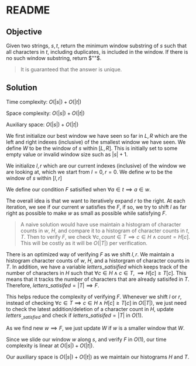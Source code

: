 # README

## Objective

Given two strings, $s, t$, return the minimum window substring of $s$ such that all characters in $t$,
including duplicates, is included in the window. If there is no such window substring, return $""$.

> It is guaranteed that the answer is unique.

## Solution

Time complexity: $O(|s|) + O(|t|)$

Space complexity: $O(|s|) + O(|t|)$

Auxiliary space: $O(|s|) + O(|t|)$

We first initialize our best window we have seen so far in $L, R$ which are the left and right indexes (inclusive)
of the smallest window we have seen.
We define $W$ to be the window of $s$ within $[L, R]$.
This is initially set to some empty value or invalid window size such as $|s| + 1$.

We initialize $l, r$ which are our current indexes (inclusive) of the window we are looking at, which we start
from $l = 0, r = 0$.
We define $w$ to be the window of $s$ within $[l, r]$

We define our condition $F$ satisified when $\forall a \in t \implies a \in w$.

The overall idea is that we want to iteratively expand $r$ to the right. At each iteration, we see if our current
$w$ satisfies the $F$, if so, we try to shift $l$ as far right as possible to make $w$ as small as possible while
satisfying $F$.

> A naive solution would have use maintain a histogram of character counts in $w$, $H$, and compare it to a histogram of character counts in $t$, $T$. 
Then to verify $F$, we check $\forall c, count \in T \implies c \in H \land count = H[c]$.
This will be costly as it will be $O(|T|)$ per verification.

There is an optimized way of verifying $F$ as we shift $l, r$.
We maintain a histogram character counts of $w$, $H$, and a historgram of character counts in $T$.
In addition, we have a variable $letters{\_}satisified$ which keeps track of the number of
characters in $H$ such that $\forall c \in H \land c \in T, \implies H[c] \geq T[c]$.
This means that it tracks the number of characters that are already satisifed in $T$.
Therefore, $letters{\_}satisifed = |T| \implies F$.

This helps reduce the complexity of verifying $F$.
Whenever we shift $l$ or $r$, instead of checking $\forall c \in T \implies c \in H \land H[c] \geq T[c]$ in $O(|T|)$,
we just need to check the latest addition/deletion of a character count in $H$, update $letters_{\_satisfied}$ and check if $letters{\_}satisifed = |T|$ in $O(1)$.

As we find new $w \implies F$, we just update $W$ if $w$ is a smaller window that $W$.

Since we slide our window $w$ along $s$, and verify $F$ in $O(1)$, our time complexity is linear at $O(|s|) + O(|t|)$.

Our auxiliary space is $O(|s|) + O(|t|)$ as we maintain our histograms $H$ and $T$.
